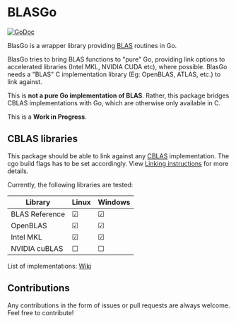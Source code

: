 # BLASGo

[![GoDoc](https://godoc.org/github.com/ilango100/blasgo?status.svg)](https://godoc.org/github.com/ilango100/blasgo)

BlasGo is a wrapper library providing [BLAS](http://www.netlib.org/blas/#_blas_routines) routines in Go. 

BlasGo tries to bring BLAS functions to "pure" Go, providing link options to accelerated libraries (Intel MKL, NVIDIA CUDA etc), where possible. BlasGo needs a "BLAS" C implementation library (Eg: OpenBLAS, ATLAS, etc.) to link against.

This is **not a pure Go implementation of BLAS**. Rather, this package bridges CBLAS implementations with Go, which are otherwise only available in C.

This is a **Work in Progress**.

## CBLAS libraries

This package should be able to link against any [CBLAS](http://www.netlib.org/blas/#_cblas) implementation. The cgo build flags has to be set accordingly. View [Linking instructions](https://github.com/ilango100/blasgo/blob/master/Linking.md) for more details.

Currently, the following libraries are tested:

|Library|Linux|Windows|
|-|-|-|
|BLAS Reference| &#9745; | &#9745; |
|OpenBLAS | &#9745; | &#9745; |
|Intel MKL | &#9745; | &#9745; |
|NVIDIA cuBLAS | &#9744; | &#9744; |

List of implementations: [Wiki](https://en.wikipedia.org/wiki/Basic_Linear_Algebra_Subprograms#Implementations)

## Contributions

Any contributions in the form of issues or pull requests are always welcome. Feel free to contribute!
